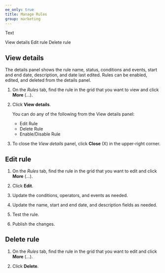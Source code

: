 ```yaml
---
ee_only: true
title: Manage Rules
group: marketing
---
```


Text

View details
Edit rule
Delete rule

## View details

The details panel shows the rule name, status, conditions and events, start and end date, description, and date last edited. Rules can be enabled, edited, and deleted from the details panel.

1.	On the _Rules_ tab, find the rule in the grid that you want to view and click **More** (…).

1.	Click **View details**.

     You can do any of the following from the View details panel:

      - Edit Rule
      - Delete Rule
      - Enable/Disable Rule

1. To close the _View details_ panel, click **Close** (X) in the upper-right corner.

## Edit rule

1.	On the _Rules_ tab, find the rule in the grid that you want to edit and click **More** (…).

1.	Click **Edit**.

1. Update the conditions, operators, and events as needed.

1. Update the name, start and end date, and description fields as needed.

1. Test the rule.

1. Publish the changes.

## Delete rule

1.	On the _Rules_ tab, find the rule in the grid that you want to edit and click **More** (…).

1.	Click **Delete**.